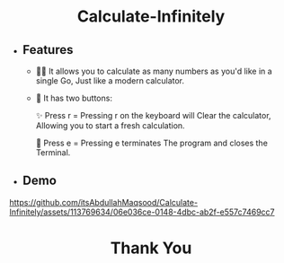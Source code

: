 <h1 align="center"> Calculate-Infinitely </h1>

- ## Features

    - 👨‍💻 It allows you to calculate as many numbers as you'd like in a single Go, Just like a modern calculator.

    - 🔳 It has two buttons:

        ✨ Press r = Pressing r on the keyboard will Clear the calculator, Allowing you to start a fresh calculation.

        🛑 Press e = Pressing e terminates The program and closes the Terminal.

- ## Demo

https://github.com/itsAbdullahMaqsood/Calculate-Infinitely/assets/113769634/06e036ce-0148-4dbc-ab2f-e557c7469cc7


<h1 align="center">Thank You</h1>
